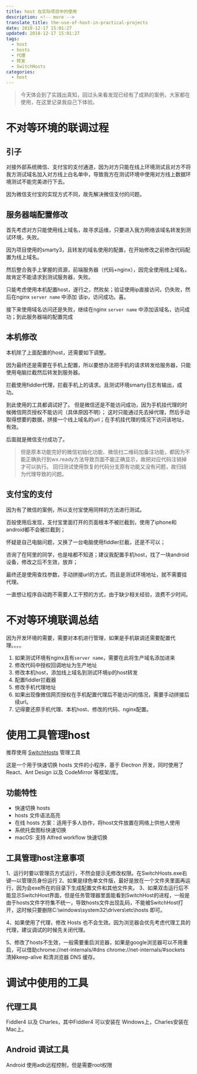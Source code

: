 ```yaml
---
title: host 在实际项目中的使用
description: <!-- more -->
translate_title: the-use-of-host-in-practical-projects
date: 2018-12-17 15:01:27
updated: 2018-12-17 15:01:27
tags:
  - host
  - hosts
  - 代理
  - 转发
  - SwitchHosts
categories:
  - host
---
```


> 今天体会到了实践出真知，回过头来看发现已经有了成熟的案例，大家都在使用，在这里记录我自己下体验。

# 不对等环境的联调过程

## 引子
对接外部系统微信、支付宝的支付通道，因为对方只能在线上环境测试且对方不将我方测试域名加入对方线上白名单中，导致我方在测试环境中使用对方线上数据环境测试不能完美进行下去。

因为微信支付宝的实现方式不同，故先解决微信支付的问题。


## 服务器端配置修改

首先考虑对方只能使用线上域名，故寻求运维，只要进入我方网络该域名转发到测试环境，失败。

因为项目使用的smarty3，且转发的域名使用的配置，在开始修改之前修改代码配置为线上域名。

然后整合我手上掌握的资源，前端服务器（代码+nginx），因完全使用线上域名，故肯定不能请求到测试服务器，失败。

只能考虑使用本机配置host，遂行之，然败矣；验证使用ip直接访问，仍失败，然后在nginx `server name` 中添加 该ip，访问成功。喜。

接下来使用域名访问还是失败，继续在nginx `server name` 中添加该域名，访问成功；到此服务器端的配置完成

## 本机修改

本机除了上面配置的host，还需要如下调整。

因为最终还是需要在手机上配置，所以要想办法把手机的请求转发给服务器，只能使用电脑拦截然后转发到服务器。

拦截使用fiddler代理，拦截手机上的请求。且测试环境smarty日志有输出，成功。

到此使用的工具都调试好了。
但是微信还是不能访问成功，因为手机挂代理的时候微信网页授权不能访问（具体原因不明）；
这时只能通过先去掉代理，然后手动取得想要的数据，拼接一个线上域名的url；在手机挂代理的情况下访问该地址，有效。

后面就是微信支付成功了。

> 但是原本功能完好的微信初始化功能、微信扫二维码加备注功能，都因为不能正确执行到wx.ready方法导致页面不能正确显示，故把对应代码注销掉才可以执行。
> 回归测试使用恢复的代码分支原有功能又没有问题，故归结为代理导致的问题。

## 支付宝的支付

因为有了微信的案例，所以支付宝使用同样的方法进行测试。

百般使用后发现，支付宝里面打开的页面根本不被拦截到，使用了iphone和android都不会被拦截到；

怀疑是自己电脑问题，又换了一台电脑使用fiddler拦截，还是不可以；

咨询了在阿里的同学，也是啥都不知道；建议我配置手机host，找了一块android设备，修改之后不生效，放弃；

最终还是使用查找参数，手动拼接url的方式，而且是测试环境地址，就不需要挂代理。

一直想让程序自动跑不需要人工干预的方式，由于缺少相关经验，浪费不少时间。

# 不对等环境联调总结
因为开发环境的需要，需要对本机进行管理，如果是手机联调还需要配置代理。。。。

1. 如果测试环境有nginx且有`server name`，需要在此将生产域名添加进来
2. 修改代码中授权回调地址为生产地址
3. 修改本机host，添加线上域名到测试环境ip的host转发
4. 配置fiddler拦截器
5. 修改手机代理地址
6. 如果出现像微信网页授权在手机配置代理后不能访问的情况，需要手动拼接后续url。
7. 记得要还原手机代理、本机host、修改的代码、nginx配置。

# 使用工具管理host

推荐使用 [SwitchHosts](https://github.com/oldj/SwitchHosts/blob/master/README_cn.md) 管理工具

这是一个用于快速切换 hosts 文件的小程序，基于 Electron 开发，同时使用了 React、Ant Design 以及 CodeMirror 等框架/库。

## 功能特性
- 快速切换 hosts
- hosts 文件语法高亮
- 在线 hosts 方案：适用于多人协作，将host文件放置在网络上供他人使用
- 系统托盘图标快速切换
- macOS: 支持 Alfred workflow 快速切换

## 工具管理host注意事项
1、运行时要以管理员方式运行，不然会提示无修改权限。在SwitchHosts.exe右键—以管理员身份运行
2、如果是绿色单文件版，最好是放在一个文件夹里面再运行，因为会exe所在的目录下生成配置文件和其他文件夹。
3、如果双击运行后不能显示SwitchHost界面，但是任务管理器里面能看到SwitchHost的进程，一般是由于hosts文件字符集不统一，导致hosts文件出现乱码，不能被SwitchHost打开，这时候只要删除C:\windows\system32\drivers\etc\hosts 即可。

4、如果使用了代理，修改 Hosts 也不会生效。因为浏览器会优先考虑代理工具的代理，建议调试的时候先关闭代理。

5、修改了hosts不生效，一般需要重启浏览器，如果是google浏览器可以不用重启，可以借助chrome://net-internals/#dns  chrome://net-internals/#sockets  清掉keep-alive 和清浏览器 DNS 缓存。

# 调试中使用的工具

## 代理工具
Fiddler4 以及 Charles，其中Fiddler4 可以安装在 Windows上，Charles安装在Mac上。

## Android 调试工具
Android 使用adb远程控制，但是需要root权限